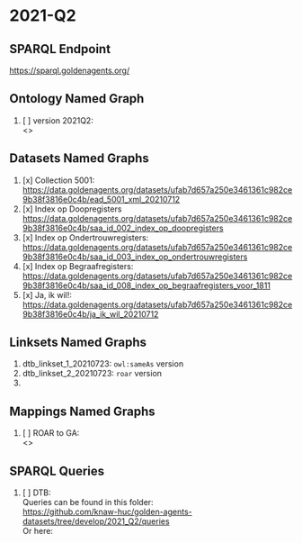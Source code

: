 # 2021-Q2

## SPARQL Endpoint
<https://sparql.goldenagents.org/>

## Ontology Named Graph

1. [ ] version 2021Q2: </br> <>

## Datasets Named Graphs

1. [x] Collection 5001: </br> <https://data.goldenagents.org/datasets/ufab7d657a250e3461361c982ce9b38f3816e0c4b/ead_5001_xml_20210712>
2. [x] Index op Doopregisters </br> <https://data.goldenagents.org/datasets/ufab7d657a250e3461361c982ce9b38f3816e0c4b/saa_id_002_index_op_doopregisters>
3. [x] Index op Ondertrouwregisters: </br> <https://data.goldenagents.org/datasets/ufab7d657a250e3461361c982ce9b38f3816e0c4b/saa_id_003_index_op_ondertrouwregisters>
4. [x] Index op Begraafregisters: </br> <https://data.goldenagents.org/datasets/ufab7d657a250e3461361c982ce9b38f3816e0c4b/saa_id_008_index_op_begraafregisters_voor_1811>
5. [x] Ja, ik wil!: </br> <https://data.goldenagents.org/datasets/ufab7d657a250e3461361c982ce9b38f3816e0c4b/ja_ik_wil_20210712>

## Linksets Named Graphs

1. dtb_linkset_1_20210723: `owl:sameAs` version
2. dtb_linkset_2_20210723: `roar` version
3.

## Mappings Named Graphs

1. [ ] ROAR to GA: </br> <>

## SPARQL Queries

1. [ ] DTB: </br>
Queries can be found in this folder: </br>
<https://github.com/knaw-huc/golden-agents-datasets/tree/develop/2021_Q2/queries> </br>
Or here: </br>
